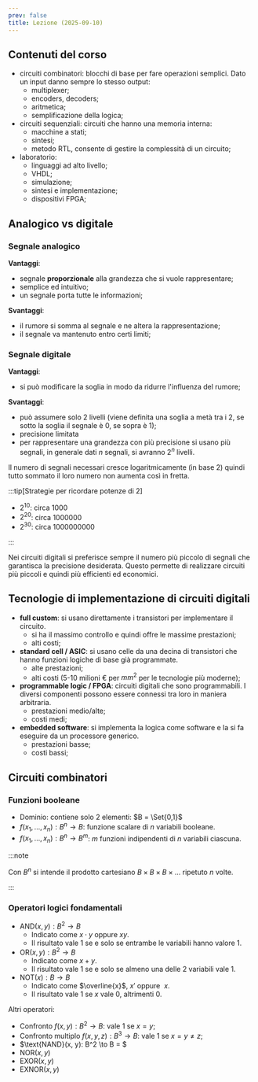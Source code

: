 ```yaml
---
prev: false
title: Lezione (2025-09-10)
---
```


## Contenuti del corso

- circuiti combinatori: blocchi di base per fare operazioni semplici. Dato un
  input danno sempre lo stesso output:
  - multiplexer;
  - encoders, decoders;
  - aritmetica;
  - semplificazione della logica;
- circuiti sequenziali: circuiti che hanno una memoria interna:
  - macchine a stati;
  - sintesi;
  - metodo RTL, consente di gestire la complessità di un circuito;
- laboratorio:
  - linguaggi ad alto livello;
  - VHDL;
  - simulazione;
  - sintesi e implementazione;
  - dispositivi FPGA;

## Analogico vs digitale

### Segnale analogico

**Vantaggi**:

- segnale **proporzionale** alla grandezza che si vuole rappresentare;
- semplice ed intuitivo;
- un segnale porta tutte le informazioni;

**Svantaggi**:

- il rumore si somma al segnale e ne altera la rappresentazione;
- il segnale va mantenuto entro certi limiti;

### Segnale digitale

**Vantaggi**:

- si può modificare la soglia in modo da ridurre l'influenza del rumore;

**Svantaggi**:

- può assumere solo 2 livelli (viene definita una soglia a metà tra i 2, se
  sotto la soglia il segnale è 0, se sopra è 1);
- precisione limitata
- per rappresentare una grandezza con più precisione si usano più segnali, in
  generale dati $n$ segnali, si avranno $2^n$ livelli.

Il numero di segnali necessari cresce logaritmicamente (in base 2) quindi tutto
sommato il loro numero non aumenta così in fretta.

:::tip[Strategie per ricordare potenze di 2]

- $2^{10}$: circa $1000$
- $2^{20}$: circa $1000000$
- $2^{30}$: circa $1000000000$

:::

Nei circuiti digitali si preferisce sempre il numero più piccolo di segnali che
garantisca la precisione desiderata. Questo permette di realizzare circuiti più
piccoli e quindi più efficienti ed economici.

## Tecnologie di implementazione di circuiti digitali

- **full custom**: si usano direttamente i transistori per implementare il
  circuito.
  - si ha il massimo controllo e quindi offre le massime prestazioni;
  - alti costi;
- **standard cell / ASIC**: si usano celle da una decina di transistori che
  hanno funzioni logiche di base già programmate.
  - alte prestazioni;
  - alti costi (5-10 milioni € per $mm^2$ per le tecnologie più moderne);
- **programmable logic / FPGA**: circuiti digitali che sono programmabili. I
  diversi componenti possono essere connessi tra loro in maniera arbitraria.
  - prestazioni medio/alte;
  - costi medi;
- **embedded software**: si implementa la logica come software e la si fa
  eseguire da un processore generico.
  - prestazioni basse;
  - costi bassi;

## Circuiti combinatori

### Funzioni booleane

- Dominio: contiene solo 2 elementi: $B = \Set{0,1}$
- $f(x_1, \ldots, x_n): B^n \to B$: funzione scalare di $n$ variabili booleane.
- $f(x_1, \ldots, x_n): B^n \to B^m$: $m$ funzioni indipendenti di $n$ variabili
  ciascuna.

:::note

Con $B^n$ si intende il prodotto cartesiano $B \times B \times B \times \ldots$
ripetuto $n$ volte.

:::

### Operatori logici fondamentali

- $\text{AND}(x, y): B^2 \to B$
  - Indicato come $x \cdot y$ oppure $xy$.
  - Il risultato vale 1 se e solo se entrambe le variabili hanno valore 1.
- $\text{OR}(x, y): B^2 \to B$
  - Indicato come $x + y$.
  - Il risultato vale 1 se e solo se almeno una delle 2 variabili vale 1.
- $\text{NOT}(x): B \to B$
  - Indicato come $\overline{x}$, $x'$ oppure $~x$.
  - Il risultato vale 1 se $x$ vale 0, altrimenti 0.

Altri operatori:

- Confronto $f(x, y): B^2 \to B$: vale 1 se $x = y$;
- Confronto multiplo $f(x, y, z): B^3 \to B$: vale 1 se $x = y \neq z$;
- $\text{NAND}(x, y): B^2 \to B = $
- $\text{NOR}(x, y)$
- $\text{EXOR}(x, y)$
- $\text{EXNOR}(x, y)$
